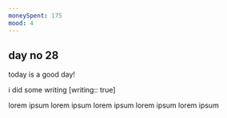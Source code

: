```yaml
---
moneySpent: 175
mood: 4
---
```

## day no 28
today is a good day!
 

i did some writing [writing:: true]

lorem ipsum lorem ipsum lorem ipsum lorem ipsum lorem ipsum
